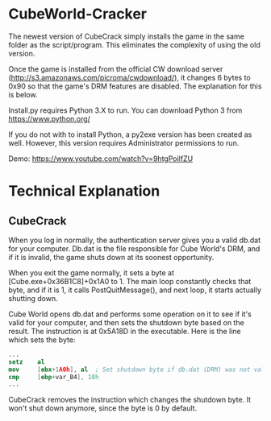 # CubeWorld-Cracker
The newest version of CubeCrack simply installs the game in the same folder as the script/program. This eliminates the complexity of using the old version.

Once the game is installed from the official CW download server (http://s3.amazonaws.com/picroma/cwdownload/), it changes 6 bytes to 0x90 so that the game's DRM features are disabled. The explanation for this is below.

Install.py requires Python 3.X to run. You can download Python 3 from https://www.python.org/

If you do not with to install Python, a py2exe version has been created as well. However, this version requires Administrator permissions to run.

Demo: https://www.youtube.com/watch?v=9htgPoilfZU

# Technical Explanation


## CubeCrack

When you log in normally, the authentication server gives you a valid db.dat for your computer. Db.dat is the file responsible for Cube World's DRM, and if it is invalid, the game shuts down at its soonest opportunity.

When you exit the game normally, it sets a byte at [Cube.exe+0x36B1C8]+0x1A0 to 1. The main loop constantly checks that byte, and if it is 1, it calls PostQuitMessage(), and next loop, it starts actually shutting down.

Cube World opens db.dat and performs some operation on it to see if it's valid for your computer, and then sets the shutdown byte based on the result. The instruction is at 0x5A18D in the executable. Here is the line which sets the byte:

```nasm
...
setz    al
mov     [ebx+1A0h], al  ; Set shutdown byte if db.dat (DRM) was not valid
cmp     [ebp+var_B4], 10h
...
```

CubeCrack removes the instruction which changes the shutdown byte. It won't shut down anymore, since the byte is 0 by default.

